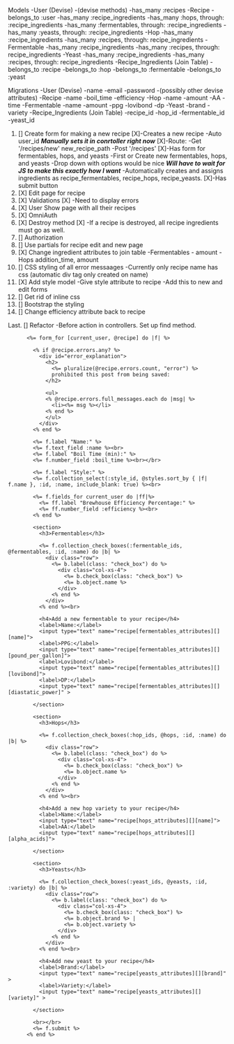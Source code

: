 Models
  -User (Devise)
    -(devise methods)
    -has_many :recipes
  -Recipe
    -belongs_to :user
    -has_many :recipe_ingredients
    -has_many :hops, through: :recipe_ingredients
    -has_many :fermentables, through: :recipe_ingredients
    -has_many :yeasts, through: :recipe_ingredients
  -Hop
    -has_many :recipe_ingredients
    -has_many :recipes, through: recipe_ingredients
  -Fermentable
    -has_many :recipe_ingredients
    -has_many :recipes, through: recipe_ingredients
  -Yeast
    -has_many :recipe_ingredients
    -has_many :recipes, through: recipe_ingredients
  -Recipe_Ingredients (Join Table)
    -belongs_to :recipe
    -belongs_to :hop
    -belongs_to :fermentable
    -belongs_to :yeast

Migrations
  -User (Devise)
    -name
    -email
    -password
    -(possibly other devise attributes)
  -Recipe
    -name
    -boil_time
    -efficiency
  -Hop
    -name
    -amount
    -AA
    -time
  -Fermentable
    -name
    -amount
    -ppg
    -lovibond
    -dp
  -Yeast
    -brand
    -variety
  -Recipe_Ingredients (Join Table)
    -recipe_id
    -hop_id
    -fermentable_id
    -yeast_id

1. [] Create form for making a new recipe
     [X]-Creates a new recipe
        -Auto user_id ***Manually sets it in conrtoller right now***
     [X]-Route:
        -Get '/recipes/new' new_recipe_path
        -Post '/recipes'
     [X]-Has form for fermentables, hops, and yeasts
        -First or Create new fermentables, hops, and yeasts
        -Drop down with options would be nice ***Will have to wait for JS to make this exactly how I want***
        -Automatically creates and assigns ingredients as recipe_fermentables, recipe_hops, recipe_yeasts.
     [X]-Has submit button
2. [X] Edit page for recipe
3. [X] Validations
      [X] -Need to display errors
4. [X] User Show page with all their recipes
5. [X] OmniAuth
6. [X] Destroy method
      [X] -If a recipe is destroyed, all recipe ingredients must go as well.
7. [] Authorization
8. [] Use partials for recipe edit and new page
9. [X] Change ingredient attributes to join table
        -Fermentables - amount
        -Hops addition_time, amount
10. [] CSS styling of all error messaages
        -Currently only recipe name has css (automatic div tag only created on name)
11. [X] Add style model
        -Give style attribute to recipe
          -Add this to new and edit forms
12. [] Get rid of inline css
13. [] Bootstrap the styling
14. [] Change efficiency attribute back to recipe

Last. [] Refactor
          -Before action in controllers. Set up find method.


          <%= form_for [current_user, @recipe] do |f| %>

            <% if @recipe.errors.any? %>
              <div id="error_explanation">
                <h2>
                  <%= pluralize(@recipe.errors.count, "error") %>
                  prohibited this post from being saved:
                </h2>

                <ul>
                <% @recipe.errors.full_messages.each do |msg| %>
                  <li><%= msg %></li>
                <% end %>
                </ul>
              </div>
            <% end %>

            <%= f.label "Name:" %>
            <%= f.text_field :name %><br>
            <%= f.label "Boil Time (min):" %>
            <%= f.number_field :boil_time %><br></br>

            <%= f.label "Style:" %>
            <%= f.collection_select(:style_id, @styles.sort_by { |f| f.name }, :id, :name, include_blank: true) %><br>

            <%= f.fields_for current_user do |ff|%>
              <%= ff.label "Brewhouse Efficiency Percentage:" %>
              <%= ff.number_field :efficiency %><br>
            <% end %>

            <section>
              <h3>Fermentables</h3>

              <%= f.collection_check_boxes(:fermentable_ids, @fermentables, :id, :name) do |b| %>
                <div class="row">
                  <%= b.label(class: "check_box") do %>
                    <div class="col-xs-4">
                      <%= b.check_box(class: "check_box") %>
                      <%= b.object.name %>
                    </div>
                  <% end %>
                </div>
              <% end %><br>

              <h4>Add a new fermentable to your recipe</h4>
              <label>Name:</label>
              <input type="text" name="recipe[fermentables_attributes][][name]">
              <label>PPG:</label>
              <input type="text" name="recipe[fermentables_attributes][][pound_per_gallon]">
              <label>Lovibond:</label>
              <input type="text" name="recipe[fermentables_attributes][][lovibond]">
              <label>DP:</label>
              <input type="text" name="recipe[fermentables_attributes][][diastatic_power]" >

            </section>

            <section>
              <h3>Hops</h3>

              <%= f.collection_check_boxes(:hop_ids, @hops, :id, :name) do |b| %>
                <div class="row">
                  <%= b.label(class: "check_box") do %>
                    <div class="col-xs-4">
                      <%= b.check_box(class: "check_box") %>
                      <%= b.object.name %>
                    </div>
                  <% end %>
                </div>
              <% end %><br>

              <h4>Add a new hop variety to your recipe</h4>
              <label>Name:</label>
              <input type="text" name="recipe[hops_attributes][][name]">
              <label>AA:</label>
              <input type="text" name="recipe[hops_attributes][][alpha_acids]">

            </section>

            <section>
              <h3>Yeasts</h3>

              <%= f.collection_check_boxes(:yeast_ids, @yeasts, :id, :variety) do |b| %>
                <div class="row">
                  <%= b.label(class: "check_box") do %>
                    <div class="col-xs-4">
                      <%= b.check_box(class: "check_box") %>
                      <%= b.object.brand %> |
                      <%= b.object.variety %>
                    </div>
                  <% end %>
                </div>
              <% end %><br>

              <h4>Add new yeast to your recipe</h4>
              <label>Brand:</label>
              <input type="text" name="recipe[yeasts_attributes][][brand]" >
              <label>Variety:</label>
              <input type="text" name="recipe[yeasts_attributes][][variety]" >

            </section>

            <br></br>
            <%= f.submit %>
          <% end %>
